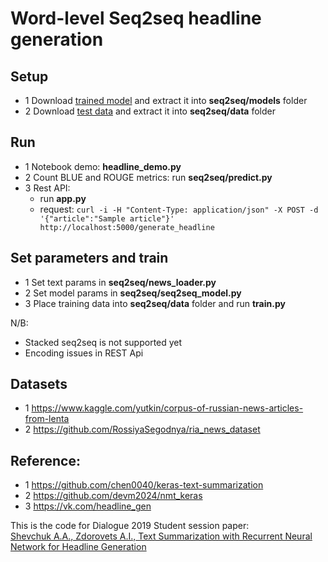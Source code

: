 # Word-level Seq2seq headline generation

## Setup
* 1 Download [trained model](https://drive.google.com/open?id=1avWWfWJxc6tt2KjYn49cWv6D_KOrTz0p) and extract it into **seq2seq/models** folder 
* 2 Download [test data](https://drive.google.com/open?id=1Gshy_lpTpueC7L2B93EJCLjhxOPRGCEb) and extract it into **seq2seq/data** folder 

## Run 
* 1 Notebook demo: **headline_demo.py**
* 2 Count BLUE and ROUGE metrics:  run **seq2seq/predict.py**  
* 3 Rest API: 
	* run **app.py**
	* request: ```curl -i -H "Content-Type: application/json" -X POST -d '{"article":"Sample article"}' http://localhost:5000/generate_headline```


## Set parameters and train
* 1 Set text params in **seq2seq/news_loader.py** 
* 2 Set model params in **seq2seq/seq2seq_model.py**
* 3 Place training data into **seq2seq/data** folder and run **train.py**


N/B: 
* Stacked seq2seq is not supported yet
* Encoding issues in REST Api



## Datasets
* 1 https://www.kaggle.com/yutkin/corpus-of-russian-news-articles-from-lenta
* 2 https://github.com/RossiyaSegodnya/ria_news_dataset

## Reference:
* 1 https://github.com/chen0040/keras-text-summarization 
* 2 https://github.com/devm2024/nmt_keras
* 3 https://vk.com/headline_gen


This is the code for Dialogue 2019 Student session paper:  
[Shevchuk A.A., Zdorovets A.I., Text Summarization with Recurrent Neural Network for Headline Generation](http://www.dialog-21.ru/media/4680/text-summarization-with-recurrent-neural-network-for-headline-generation.pdf)




